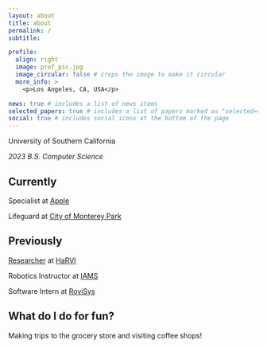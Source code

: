 ```yaml
---
layout: about
title: about
permalink: /
subtitle:

profile:
  align: right
  image: prof_pic.jpg
  image_circular: false # crops the image to make it circular
  more_info: >
    <p>Los Angeles, CA, USA</p>

news: true # includes a list of news items
selected_papers: true # includes a list of papers marked as "selected={true}"
social: true # includes social icons at the bottom of the page
---
```


University of Southern California

_2023 B.S. Computer Science_

## Currently

Specialist at [Apple](https://www.apple.com)

Lifeguard at [City of Monterey Park](https://www.montereypark.ca.gov/)

## Previously

[Researcher](https://bpb-us-e2.wpmucdn.com/sites.uci.edu/dist/2/5230/files/2023/09/64_SCR_23_Kenneth_Tiet.pdf) at [HaRVI](https://sites.usc.edu/culbertson/)

Robotics Instructor at [IAMS](https://www.iams-usa.org/)

Software Intern at [RoviSys](https://www.rovisys.com/)

## What do I do for fun?

Making trips to the grocery store and visiting coffee shops!

